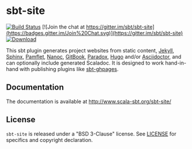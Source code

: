 # sbt-site

[![Build Status](https://travis-ci.org/sbt/sbt-site.svg)](https://travis-ci.org/sbt/sbt-site)
[![Join the chat at https://gitter.im/sbt/sbt-site](https://badges.gitter.im/Join%20Chat.svg)](https://gitter.im/sbt/sbt-site)
[ ![Download](https://api.bintray.com/packages/sbt/sbt-plugin-releases/sbt-site/images/download.svg) ](https://bintray.com/sbt/sbt-plugin-releases/sbt-site-imported/_latestVersion)

This sbt plugin generates project websites from static content, [Jekyll], [Sphinx], [Pamflet], [Nanoc], [GitBook], [Paradox], [Hugo] and/or [Asciidoctor], and can optionally include generated Scaladoc. It is designed to work hand-in-hand with publishing plugins like [sbt-ghpages].

## Documentation

The documentation is available at <http://www.scala-sbt.org/sbt-site/>

## License

`sbt-site` is released under a "BSD 3-Clause" license. See [LICENSE](LICENSE) for specifics and copyright declaration.

[0.7.2]: https://github.com/sbt/sbt-site/tree/v0.7.2
[0.8.2]: https://github.com/sbt/sbt-site/tree/v0.8.2
[migration guide]: notes/migrate-0.8.2-to-1.0.md
[sbt-ghpages]: http://github.com/sbt/sbt-ghpages
[Jekyll]: http://jekyllrb.com
[Pamflet]: http://pamflet.databinder.net
[Nanoc]: http://nanoc.ws/
[Asciidoctor]: http://asciidoctor.org
[Sphinx]: http://sphinx-doc.org
[GitBook]: https://www.gitbook.com
[Paradox]: https://github.com/lightbend/paradox
[Hugo]: http://gohugo.io/
